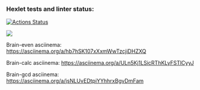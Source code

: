 ### Hexlet tests and linter status:
[![Actions Status](https://github.com/Hamsterrific/frontend-project-44/workflows/hexlet-check/badge.svg)](https://github.com/Hamsterrific/frontend-project-44/actions)

<a href="https://codeclimate.com/github/Hamsterrific/frontend-project-44/maintainability"><img src="https://api.codeclimate.com/v1/badges/dc7d6503adf157c34711/maintainability" /></a>

Brain-even asciinema:
https://asciinema.org/a/hb7hSK107xXxmWwTzcjiDHZXQ

Brain-calc asciinema:
https://asciinema.org/a/ULn5Kj1LSicRThKLyFSTlCyyJ

Brain-gcd asciinema:
https://asciinema.org/a/jsNLUvEDtpiYYhhrxBgvDmFam